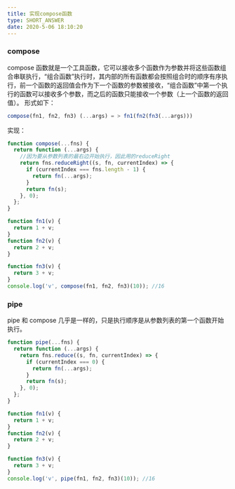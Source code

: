 ```yaml
---
title: 实现compose函数
type: SHORT_ANSWER
date: 2020-5-06 18:10:20
---
```


### compose

compose 函数就是一个工具函数，它可以接收多个函数作为参数并将这些函数组合串联执行，“组合函数”执行时，其内部的所有函数都会按照组合时的顺序有序执行，前一个函数的返回值会作为下一个函数的参数被接收，“组合函数”中第一个执行的函数可以接收多个参数，而之后的函数只能接收一个参数（上一个函数的返回值）。
形式如下：

```js
compose(fn1, fn2, fn3) (...args) = > fn1(fn2(fn3(...args)))
```

实现：

```js
function compose(...fns) {
  return function (...args) {
    //因为要从参数列表的最右边开始执行，因此用的reduceRight
    return fns.reduceRight((s, fn, currentIndex) => {
      if (currentIndex === fns.length - 1) {
        return fn(...args);
      }
      return fn(s);
    }, 0);
  };
}

function fn1(v) {
  return 1 + v;
}
function fn2(v) {
  return 2 + v;
}

function fn3(v) {
  return 3 + v;
}
console.log('v', compose(fn1, fn2, fn3)(10)); //16
```

### pipe

pipe 和 compose 几乎是一样的，只是执行顺序是从参数列表的第一个函数开始执行。

```js
function pipe(...fns) {
  return function (...args) {
    return fns.reduce((s, fn, currentIndex) => {
      if (currentIndex === 0) {
        return fn(...args);
      }
      return fn(s);
    }, 0);
  };
}

function fn1(v) {
  return 1 + v;
}
function fn2(v) {
  return 2 + v;
}

function fn3(v) {
  return 3 + v;
}
console.log('v', pipe(fn1, fn2, fn3)(10)); //16
```
